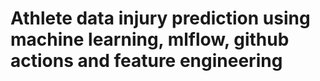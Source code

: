# Athlete data injury prediction using machine learning, mlflow, github actions and feature engineering